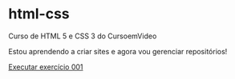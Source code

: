 # html-css
 Curso de HTML 5 e CSS 3 do CursoemVideo

Estou aprendendo a criar sites e agora vou gerenciar repositórios!

<a href="https://pedro200231.github.io/html-css/exerc%C3%ADcios/ex001/index.html">Executar exercício 001</a>